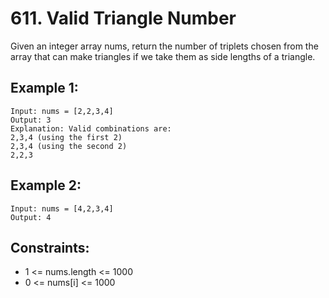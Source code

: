 # 611. Valid Triangle Number

Given an integer array nums, return the number of triplets chosen from the array that can make triangles if we take them as side lengths of a triangle.

## Example 1:

```
Input: nums = [2,2,3,4]
Output: 3
Explanation: Valid combinations are:
2,3,4 (using the first 2)
2,3,4 (using the second 2)
2,2,3
```

## Example 2:

```
Input: nums = [4,2,3,4]
Output: 4
```

## Constraints:

- 1 <= nums.length <= 1000
- 0 <= nums[i] <= 1000

